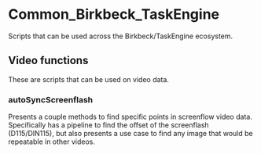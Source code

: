 # Common_Birkbeck_TaskEngine
Scripts that can be used across the Birkbeck/TaskEngine ecosystem.

## Video functions
These are scripts that can be used on video data.

### autoSyncScreenflash
Presents a couple methods to find specific points in screenflow video data. Specifically has a pipeline to find the offset of the screenflash (D115/DIN115), but also presents a use case to find any image that would be repeatable in other videos.

